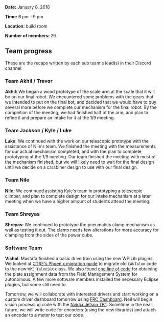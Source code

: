 <!--t Day 3, 2018 t-->

**Date:** January 8, 2018

**Time:** 6 pm - 9 pm

**Location:** build room

**Number of members:** 26

## Team progress
These are the recaps written by each sub team's lead(s) in their Discord channel:

### Team Akhil / Trevor
**Akhil:** We began a wood prototype of the scale arm at the scale that it will be on our final robot. We encountered some problems with the gears that we intended to put on the final bot, and decided that we would have to buy several more before we complete our mechanism for the final robot. By the completion of the meeting, we had finished half of the arm, and plan to refine it and prepare an intake for it at the 1/9 meeting.

### Team Jackson / Kyle / Luke
**Luke:** We continued with the work on our telescopic prototype with the assistance of Nile's team. We finished the meeting with the measurements for our actual mechanism completed, and with the plan to complete prototyping at the 1/9 meeting. Our team  finished the meeting with most of the mechanism finished, but we will likely need to wait for the final design until we decide on a carabiner design to use with our final design.

### Team Nile
**Nile:** We continued assisting Kyle's team in prototyping a telescopic climber, and plan to complete design for our intake mechanism at a later meeting when we have a higher amount of students attend the meeting.

### Team Shreyas
**Shreyas:** We continued to prototype the pneumatics clamp mechanism as well as testing it out. The clamp needs few alterations for more accuracy for clamping from the sides of the power cube.

### Software Team
**Vishal:** Mustafa finished a basic drive train using the new WPILib plugins. We looked at [CTRE's Phoenix migration guide][1] to migrate old `CANTalon` code to the new `WPI_TalonSRX` class. We also found [one line of code][2] for obtaining the plate assignment data from the Field Management System for autonomous. A few more software members installed the necessary Eclipse plugins, but some still need to.

Tomorrow, we will collaborate with interested drivers and start working on a custom driver dashboard tomorrow using [FRC Dashboard][3]. Neil will begin vision processing code with the [Nvidia Jetson TK1][4]. Sometime in the near future, we will write code for encoders (using the new libraries) and attach an encoder to a motor to test our code.

[1]: https://github.com/CrossTheRoadElec/Phoenix-Documentation/blob/master/Migration%20Guide.md
[2]: http://wpilib.screenstepslive.com/s/currentCS/m/getting_started/l/826278-2018-game-data-details
[3]: https://github.com/FRCDashboard/FRCDashboard
[4]: http://www.nvidia.com/object/jetson-tk1-embedded-dev-kit.html